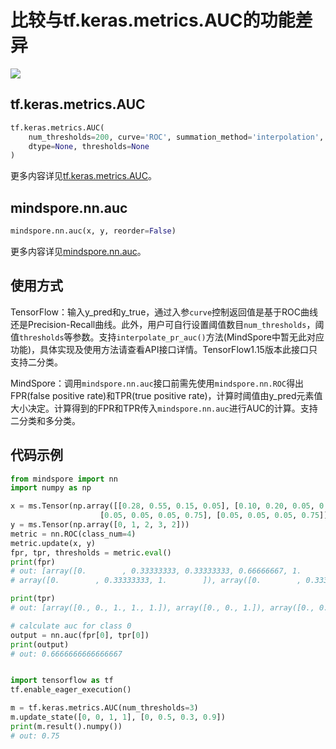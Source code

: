 # 比较与tf.keras.metrics.AUC的功能差异

<a href="https://gitee.com/mindspore/docs/blob/r1.10/docs/mindspore/source_zh_cn/note/api_mapping/tensorflow_diff/metricAUC.md" target="_blank"><img src="https://mindspore-website.obs.cn-north-4.myhuaweicloud.com/website-images/r1.10/resource/_static/logo_source.png"></a>

## tf.keras.metrics.AUC

```python
tf.keras.metrics.AUC(
    num_thresholds=200, curve='ROC', summation_method='interpolation', name=None,
    dtype=None, thresholds=None
)
```

更多内容详见[tf.keras.metrics.AUC](https://www.tensorflow.org/versions/r1.15/api_docs/python/tf/keras/metrics/AUC)。

## mindspore.nn.auc

```python
mindspore.nn.auc(x, y, reorder=False)
```

更多内容详见[mindspore.nn.auc](https://www.mindspore.cn/docs/zh-CN/r1.10/api_python/nn/mindspore.nn.auc.html#mindspore.nn.auc)。

## 使用方式

TensorFlow：输入y_pred和y_true，通过入参`curve`控制返回值是基于ROC曲线还是Precision-Recall曲线。此外，用户可自行设置阈值数目`num_thresholds`，阈值`thresholds`等参数。支持`interpolate_pr_auc()`方法(MindSpore中暂无此对应功能)，具体实现及使用方法请查看API接口详情。TensorFlow1.15版本此接口只支持二分类。

MindSpore：调用`mindspore.nn.auc`接口前需先使用`mindspore.nn.ROC`得出FPR(false positive rate)和TPR(true positive rate)，计算时阈值由y_pred元素值大小决定。计算得到的FPR和TPR传入`mindspore.nn.auc`进行AUC的计算。支持二分类和多分类。

## 代码示例

```python
from mindspore import nn
import numpy as np

x = ms.Tensor(np.array([[0.28, 0.55, 0.15, 0.05], [0.10, 0.20, 0.05, 0.05], [0.20, 0.05, 0.15, 0.05],
                    [0.05, 0.05, 0.05, 0.75], [0.05, 0.05, 0.05, 0.75]]))
y = ms.Tensor(np.array([0, 1, 2, 3, 2]))
metric = nn.ROC(class_num=4)
metric.update(x, y)
fpr, tpr, thresholds = metric.eval()
print(fpr)
# out: [array([0.        , 0.33333333, 0.33333333, 0.66666667, 1.        ]), array([0.        , 0.33333333, 1.        ]),
# array([0.        , 0.33333333, 1.        ]), array([0.        , 0.33333333, 1.        ])]

print(tpr)
# out: [array([0., 0., 1., 1., 1.]), array([0., 0., 1.]), array([0., 0., 1.]), array([0., 0., 1.])]

# calculate auc for class 0
output = nn.auc(fpr[0], tpr[0])
print(output)
# out: 0.6666666666666667


import tensorflow as tf
tf.enable_eager_execution()

m = tf.keras.metrics.AUC(num_thresholds=3)
m.update_state([0, 0, 1, 1], [0, 0.5, 0.3, 0.9])
print(m.result().numpy())
# out: 0.75
```
